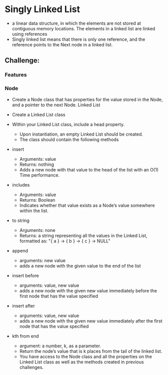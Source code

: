 # Singly Linked List

- a linear data structure, in which the elements are not stored at contiguous memory locations. The elements in a linked list are linked using
references
- Singly linked list means that there is only one reference, and the reference points to the Next node in a linked list.

## Challenge:

### Features

### Node
* Create a Node class that has properties for the value stored in the Node, and a pointer to the next Node.
Linked List
* Create a Linked List class
* Within your Linked List class, include a head property.
    * Upon instantiation, an empty Linked List should be created.
    * The class should contain the following methods
* insert
    * Arguments: value
    * Returns: nothing
    * Adds a new node with that value to the head of the list with an O(1) Time performance.
* includes
    * Arguments: value
    * Returns: Boolean
    * Indicates whether that value exists as a Node’s value somewhere within the list.
* to string
    * Arguments: none
    * Returns: a string representing all the values in the Linked List, formatted as:
 "{ a } -> { b } -> { c } -> NULL"

* append
  * arguments: new value
  * adds a new node with the given value to the end of the list
* insert before
  * arguments: value, new value
  * adds a new node with the given new value immediately before the first node that has the value specified
* insert after
  * arguments: value, new value
  * adds a new node with the given new value immediately after the first node that has the value specified


* kth from end
  * argument: a number, k, as a parameter.
  * Return the node’s value that is k places from the tail of the linked list.
  * You have access to the Node class and all the properties on the Linked List class as well as the methods created in previous challenges.


